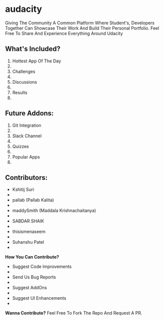 # audacity

Giving The Community A Common Platform Where Student's, Developers Together Can Showcase Their Work And Build Their Personal Portfolio. Feel Free To Share And Experience Everything Around Udacity

## What's Included?
<ol>
  <li>Hottest App Of The Day<li>
  <li>Challenges<li>
  <li>Discussions<li>
  <li>Results<li>
</ol>

## Future Addons:
<ol>
  <li>Git Integration<li>
  <li>Slack Channel<li>
  <li>Quizzes<li>
  <li>Popular Apps<li>
</ol>

## Contributors:
<ul>
  <li>Kshitij Suri<li>
  <li>pallab (Pallab Kalita)<li>
  <li>maddySmith (Maddala Krishnachaitanya)<li>
  <li>SABDAR SHAIK<li>
  <li>thisismenaseem<li>
  <li>Suhanshu Patel<li>
</ul>

**How You Can Contribute?**
<ul>
  <li>Suggest Code Improvements<li>
  <li>Send Us Bug Reports<li>
  <li>Suggest AddOns<li>
  <li>Suggest UI Enhancements<li>
</ul>

**Wanna Contribute?**
Feel Free To Fork The Repo And Request A PR.
